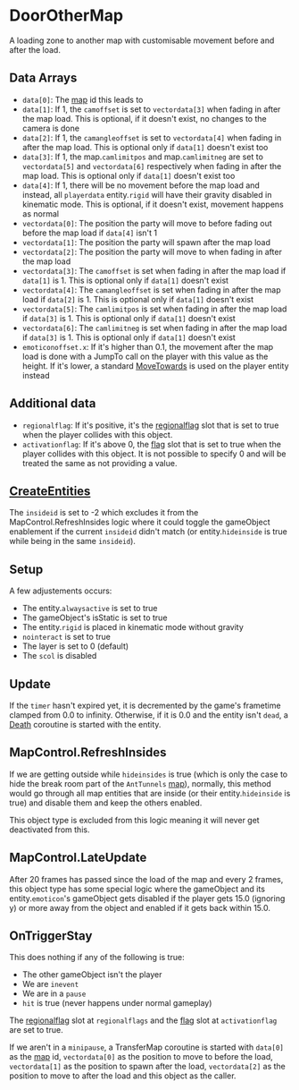 # DoorOtherMap
A loading zone to another map with customisable movement before and after the load.

## Data Arrays
- `data[0]`: The [map](../../../Enums%20and%20IDs/Maps.md) id this leads to
- `data[1]`: If 1, the `camoffset` is set to `vectordata[3]` when fading in after the map load. This is optional, if it doesn't exist, no changes to the camera is done
- `data[2]`: If 1, the `camangleoffset` is set to `vectordata[4]` when fading in after the map load. This is optional only if `data[1]` doesn't exist too
- `data[3]`: If 1, the map.`camlimitpos` and map.`camlimitneg` are set to `vectordata[5]` and `vectordata[6]` respectively when fading in after the map load. This is optional only if `data[1]` doesn't exist too
- `data[4]`: If 1, there will be no movement before the map load and instead, all `playerdata` entity.`rigid` will have their gravity disabled in kinematic mode. This is optional, if it doesn't exist, movement happens as normal
- `vectordata[0]`: The position the party will move to before fading out before the map load if `data[4]` isn't 1
- `vectordata[1]`: The position the party will spawn after the map load
- `vectordata[2]`: The position the party will move to when fading in after the map load
- `vectordata[3]`: The `camoffset` is set when fading in after the map load if `data[1]` is 1. This is optional only if `data[1]` doesn't exist
- `vectordata[4]`: The `camangleoffset` is set when fading in after the map load if `data[2]` is 1. This is optional only if `data[1]` doesn't exist
- `vectordata[5]`: The `camlimitpos` is set when fading in after the map load if `data[3]` is 1. This is optional only if `data[1]` doesn't exist
- `vectordata[6]`: The `camlimitneg` is set when fading in after the map load if `data[3]` is 1. This is optional only if `data[1]` doesn't exist
- `emoticonoffset.x`: If it's higher than 0.1, the movement after the map load is done with a JumpTo call on the player with this value as the height. If it's lower, a standard [MoveTowards](../../EntityControl/EntityControl%20Methods.md#MoveTowards) is used on the player entity instead

## Additional data
- `regionalflag`: If it's positive, it's the [regionalflag](../../../Flags%20arrays/Regionalflags.md) slot that is set to true when the player collides with this object.
- `activationflag`: If it's above 0, the [flag](../../../Flags%20arrays/flags.md) slot that is set to true when the player collides with this object. It is not possible to specify 0 and will be treated the same as not providing a value.

## [CreateEntities](../../EntityControl/CreateEntities.md)
The `insideid` is set to -2 which excludes it from the MapControl.RefreshInsides logic where it could toggle the gameObject enablement if the current `insideid` didn't match (or entity.`hideinside` is true while being in the same `insideid`).

## Setup
A few adjustements occurs:

- The entity.`alwaysactive` is set to true
- The gameObject's isStatic is set to true
- The entity.`rigid` is placed in kinematic mode without gravity
- `nointeract` is set to true
- The layer is set to 0 (default)
- The `scol` is disabled

## Update
If the `timer` hasn't expired yet, it is decremented by the game's frametime clamped from 0.0 to infinity. Otherwise, if it is 0.0 and the entity isn't `dead`, a [Death](../../EntityControl/Notable%20methods/Death.md) coroutine is started with the entity.

## MapControl.RefreshInsides
If we are getting outside while `hideinsides` is true (which is only the case to hide the break room part of the `AntTunnels` [map](../../../Enums%20and%20IDs/Maps.md)), normally, this method would go through all map entities that are inside (or their entity.`hideinside` is true) and disable them and keep the others enabled. 

This object type is excluded from this logic meaning it will never get deactivated from this.

## MapControl.LateUpdate
After 20 frames has passed since the load of the map and every 2 frames, this object type has some special logic where the gameObject and its entity.`emoticon`'s gameObject gets disabled if the player gets 15.0 (ignoring y) or more away from the object and enabled if it gets back within 15.0.

## OnTriggerStay
This does nothing if any of the following is true:

- The other gameObject isn't the player
- We are `inevent`
- We are in a `pause`
- `hit` is true (never happens under normal gameplay)

The [regionalflag](../../../Flags%20arrays/Regionalflags.md) slot at `regionalflags` and the [flag](../../../Flags%20arrays/flags.md) slot at `activationflag` are set to true.

If we aren't in a `minipause`, a TransferMap coroutine is started with `data[0]` as the [map](../../../Enums%20and%20IDs/Maps.md) id, `vectordata[0]` as the position to move to before the load, `vectordata[1]` as the position to spawn after the load, `vectordata[2]` as the position to move to after the load and this object as the caller.
